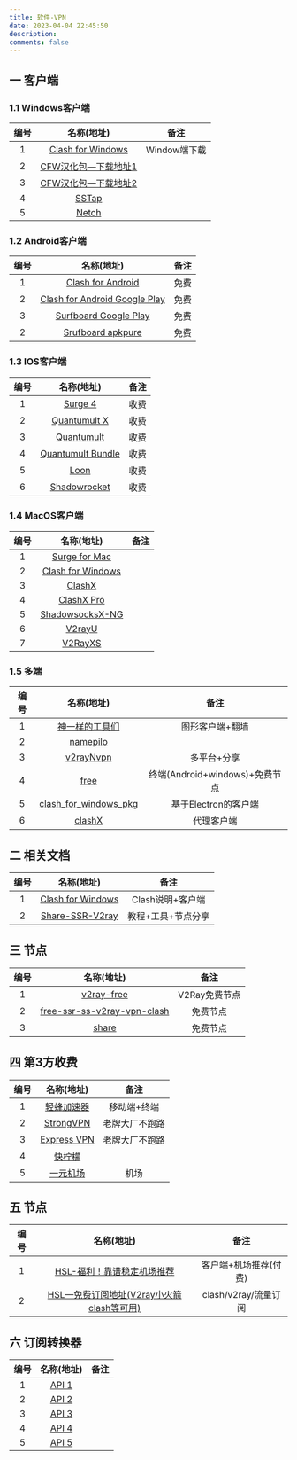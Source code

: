 ```yaml
---
title: 软件-VPN
date: 2023-04-04 22:45:50
description: 
comments: false
---
```

## 一 客户端

### 1.1 Windows客户端

| 编号 |                          名称(地址)                          |     备注     |
| :--: | :----------------------------------------------------------: | :----------: |
|  1   | [Clash for Windows](https://github.com/Fndroid/clash_for_windows_pkg/releases) | Window端下载 |
|  2   | [CFW汉化包—下载地址1](https://github.com/HoldOnBro/LocalizeCFW/releases) |              |
|  3   | [CFW汉化包—下载地址2](https://github.com/BoyceLig/Clash_Chinese_Patch/releases) |              |
|  4   |       [SSTap](https://github.com/FQrabbit/SSTap-Rule)        |              |
|  5   |      [Netch](https://github.com/netchx/netch/releases)       |              |

### 1.2 Android客户端

| 编号 |                          名称(地址)                          | 备注 |
| :--: | :----------------------------------------------------------: | :--: |
|  1   | [Clash for Android](https://github.com/Kr328/ClashForAndroid/releases) | 免费 |
|  2   | [Clash for Android Google Play](https://play.google.com/store/apps/details?id=com.github.kr328.clash) | 免费 |
|  3   | [Surfboard Google Play](https://play.google.com/store/apps/details?id=com.getsurfboard) | 免费 |
|  2   | [Srufboard apkpure](https://apkpure.com/surfboard/com.getsurfboard) | 免费 |

### 1.3 IOS客户端

| 编号 |                          名称(地址)                          | 备注 |
| :--: | :----------------------------------------------------------: | :--: |
|  1   |    [Surge 4](https://apps.apple.com/us/app/id1442620678)     | 收费 |
|  2   | [Quantumult X](https://apps.apple.com/us/app/quantumult-x/id1443988620) | 收费 |
|  3   | [Quantumult](https://apps.apple.com/us/app/quantumult/id1252015438) | 收费 |
|  4   | [Quantumult Bundle](https://apps.apple.com/us/app-bundle/quantumult-x-upgrade/id1482985563) | 收费 |
|  5   |   [Loon](https://apps.apple.com/us/app/loon/id1373567447)    | 收费 |
|  6   | [Shadowrocket](https://apps.apple.com/us/app/shadowrocket/id932747118) | 收费 |

### 1.4 MacOS客户端

| 编号 |                          名称(地址)                          | 备注 |
| :--: | :----------------------------------------------------------: | :--: |
|  1   |            [Surge for Mac](https://nssurge.com/)             |      |
|  2   | [Clash for Windows](https://github.com/Fndroid/clash_for_windows_pkg/releases) |      |
|  3   |   [ClashX](https://github.com/yichengchen/clashX/releases)   |      |
|  4   | [ClashX Pro](https://install.appcenter.ms/users/clashx/apps/clashx-pro/distribution_groups/public) |      |
|  5   | [ShadowsocksX-NG](https://github.com/shadowsocks/ShadowsocksX-NG/releases) |      |
|  6   |      [V2rayU](https://github.com/yanue/V2rayU/releases)      |      |
|  7   |     [V2RayXS](https://github.com/tzmax/V2RayXS/releases)     |      |

### 1.5 多端

| 编号 |                          名称(地址)                          |              备注              |
| :--: | :----------------------------------------------------------: | :----------------------------: |
|  1   |  [神一样的工具们](https://www.v2ray.com/awesome/tools.html)  |        图形客户端+翻墙         |
|  2   |          [namepilo](https://namepilo.com/index.php)          |                                |
|  3   |    [v2rayNvpn](https://github.com/githubvpn007/v2rayNvpn)    |          多平台+分享           |
|  4   |            [free](https://github.com/freefq/free)            | 终端(Android+windows)+免费节点 |
|  5   | [clash_for_windows_pkg](https://github.com/Fndroid/clash_for_windows_pkg) |      基于Electron的客户端      |
|  6   |       [clashX](https://github.com/yichengchen/clashX)        |           代理客户端           |

## 二 相关文档

| 编号 |                          名称(地址)                          |        备注        |
| :--: | :----------------------------------------------------------: | :----------------: |
|  1   |      [Clash for Windows](https://docs.cfw.lbyczf.com/)       |  Clash说明+客户端  |
|  2   | [Share-SSR-V2ray](https://github.com/selierlin/Share-SSR-V2ray) | 教程+工具+节点分享 |

## 三 节点

| 编号 |                          名称(地址)                          |     备注      |
| :--: | :----------------------------------------------------------: | :-----------: |
|  1   |   [v2ray-free](https://github.com/v2ray-links/v2ray-free)    | V2Ray免费节点 |
|  2   | [free-ssr-ss-v2ray-vpn-clash](https://github.com/xrayfree/free-ssr-ss-v2ray-vpn-clash) |   免费节点    |
|  3   |         [share](https://github.com/mianfeifq/share)          |   免费节点    |

## 四 第3方收费

| 编号 |                          名称(地址)                          |      备注      |
| :--: | :----------------------------------------------------------: | :------------: |
|  1   |               [ 轻蜂加速器](https://qfacc.cn/)               |  移动端+终端   |
|  2   |             [StrongVPN](https://strongvpn.com/)              | 老牌大厂不跑路 |
|  3   |          [Express VPN](https://www.expressvpn.com/)          | 老牌大厂不跑路 |
|  4   |        [快柠檬](https://knmvb.site/s/mac108/qnijgry)         |                |
|  5   | [一元机场](https://xn--4gq62f52gdss.com/#/register?code=qoq1kwab) |      机场      |

## 五 节点

| 编号 |                          名称(地址)                          |         备注          |
| :--: | :----------------------------------------------------------: | :-------------------: |
|  1   | [HSL-福利！靠谱稳定机场推荐](https://haoshangle.com/?p=1749) | 客户端+机场推荐(付费) |
|  2   | [HSL—免费订阅地址(V2ray小火箭clash等可用)](https://haoshangle.com/?p=16) | clash/v2ray/流量订阅  |

## 六 订阅转换器

| 编号 |              名称(地址)               | 备注 |
| :--: | :-----------------------------------: | :--: |
|  1   |    [API 1](https://sub.xeton.dev/)    |      |
|  2   |  [API 2](https://sub-web.wcc.best/)   |      |
|  3   | [API 3](https://api.nameless13.com/)  |      |
|  4   |      [API 4](https://agwa.page/)      |      |
|  5   | [API 5](https://acl4ssr.netlify.app/) |      |

